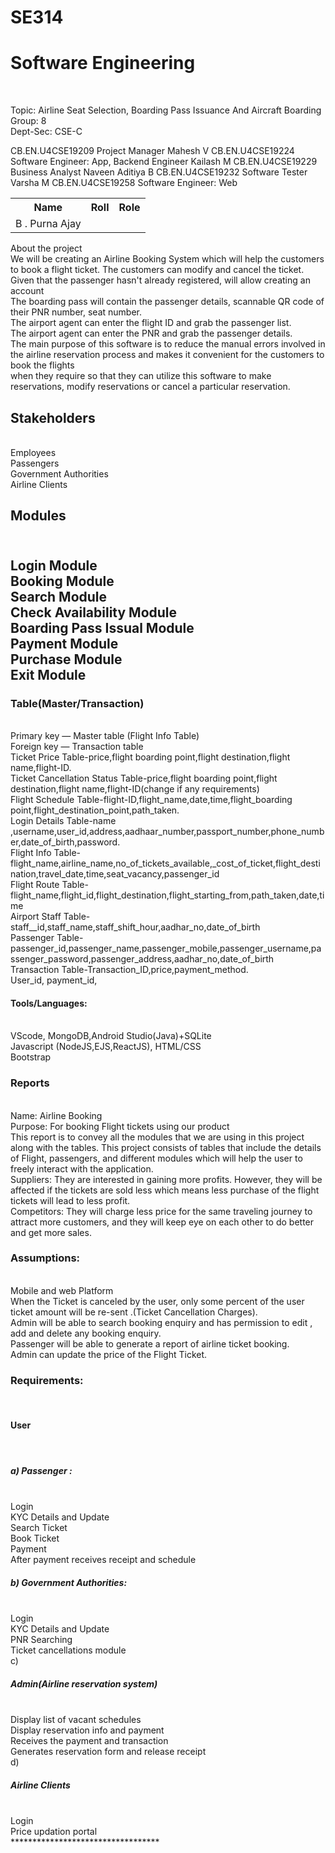 # SE314
<h1>Software Engineering </h1><br>


Topic: Airline Seat Selection, Boarding Pass Issuance And Aircraft Boarding<br>
Group: 8<br>
Dept-Sec: CSE-C<br>

<table><tr>
	<th>Name</th>
<th>Roll</th>
	<th>Role</th></tr>
<tr>
	<td>B . Purna Ajay</td>
CB.EN.U4CSE19209
Project Manager
Mahesh V
CB.EN.U4CSE19224
Software Engineer: App,
Backend Engineer
Kailash M
CB.EN.U4CSE19229
Business Analyst
Naveen Aditiya B
CB.EN.U4CSE19232
Software Tester
Varsha M
CB.EN.U4CSE19258
Software Engineer: Web
</table>

About the project<br>
We will be creating an Airline Booking System which will help the customers to book a flight ticket. The customers can modify and cancel the ticket.<br>
Given that the passenger hasn't already registered, will allow creating an account<br>
The boarding pass will contain the passenger details, scannable QR code of their PNR number, seat number.<br>
The airport agent can enter the flight ID and grab the passenger list.<br>
The airport agent can enter the PNR  and grab the passenger details.<br>
The main purpose of this software is to reduce the manual errors involved in the airline reservation process and makes it convenient for the customers to book the flights <br>when they require so that they can utilize this software to make reservations, modify reservations or cancel a particular reservation.<br>

<h2>Stakeholders</h2><br>
Employees<br>
Passengers<br>
Government Authorities<br>
Airline Clients<br>
<h2>Modules<h2><br>
Login Module<br>
Booking Module<br>
Search Module<br>
Check Availability Module<br>
Boarding Pass Issual Module<br>
Payment Module<br>
Purchase Module<br>
Exit Module<br>

<h3>Table(Master/Transaction)</h3><br>
Primary key — Master table (Flight Info Table)<br>
Foreign key — Transaction table<br>
Ticket Price Table-price,flight boarding point,flight destination,flight name,flight-ID.<br>
Ticket Cancellation Status Table-price,flight boarding point,flight destination,flight name,flight-ID(change if any requirements)<br>
Flight Schedule Table-flight-ID,flight_name,date,time,flight_boarding point,flight_destination_point,path_taken.<br>
Login Details Table-name ,username,user_id,address,aadhaar_number,passport_number,phone_number,date_of_birth,password.<br>
Flight Info Table-flight_name,airline_name,no_of_tickets_available,_cost_of_ticket,flight_destination,travel_date,time,seat_vacancy,passenger_id<br>
Flight Route Table-flight_name,flight_id,flight_destination,flight_starting_from,path_taken,date,time<br>
Airport Staff Table-staff__id,staff_name,staff_shift_hour,aadhar_no,date_of_birth<br>
Passenger Table-passenger_id,passenger_name,passenger_mobile,passenger_username,passenger_password,passenger_address,aadhar_no,date_of_birth<br>
Transaction Table-Transaction_ID,price,payment_method.<br>
User_id, payment_id, <br>

<h4>Tools/Languages:</h4><br>
VScode, MongoDB,Android Studio(Java)+SQLite<br>
Javascript (NodeJS,EJS,ReactJS), HTML/CSS<br>
Bootstrap<br>




<h3>Reports</h3><br>
Name:  Airline Booking<br>
Purpose: For booking Flight tickets using our product<br>
This report is to convey all the modules that we are using in this project along with the tables. This project consists of tables that include the details of Flight, passengers, and different modules which will help the user to freely interact with the application.<br>
Suppliers: They are interested in gaining more profits. However, they will be affected if the tickets are sold less which means less purchase of the flight tickets will lead to less profit.<br>
Competitors:  They will charge less price for the same traveling journey to attract more customers, and they will keep eye on each other to do better and get more sales.<br>

<h3>Assumptions:</h3><br> 
Mobile and web Platform<br>
When the Ticket is canceled by the user, only some percent of the user ticket amount will be re-sent .(Ticket Cancellation Charges).<br>
Admin will be able to search booking enquiry and has permission to edit , add and delete any booking enquiry.<br>
Passenger will be able to generate a report of airline ticket booking.<br>
Admin can update  the price of the Flight Ticket.<br>

<h3>Requirements:</h3><br>
	<h4>User<h4><br>
	<h5>a) Passenger :</h5> <br>
Login<br>
KYC Details and Update <br>
Search Ticket<br>
Book Ticket <br>
Payment<br> 
After payment receives receipt and schedule<br>
	<h5>b) Government Authorities:</h5><br>
Login <br>
KYC Details and Update<br>
PNR Searching <br>
Ticket cancellations module<br>
	c)  <h5>Admin(Airline reservation system)</h5><br>
Display list of vacant schedules<br>
Display reservation info and payment<br>
Receives the payment and transaction<br>
Generates reservation form and release receipt<br>
        d) <h5> Airline Clients
	</h5><br>
	Login<br>
 Price updation portal <br>
**********************************
